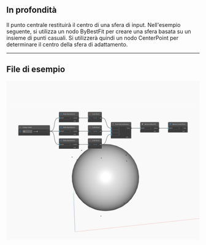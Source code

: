 ## In profondità
Il punto centrale restituirà il centro di una sfera di input. Nell'esempio seguente, si utilizza un nodo ByBestFit per creare una sfera basata su un insieme di punti casuali. Si utilizzerà quindi un nodo CenterPoint per determinare il centro della sfera di adattamento.
___
## File di esempio

![CenterPoint](./Autodesk.DesignScript.Geometry.Sphere.CenterPoint_img.jpg)

